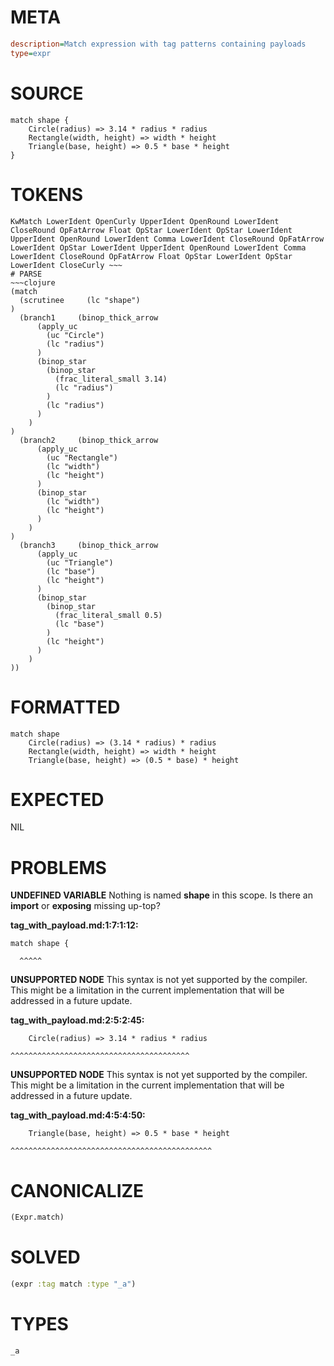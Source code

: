# META
~~~ini
description=Match expression with tag patterns containing payloads
type=expr
~~~
# SOURCE
~~~roc
match shape {
    Circle(radius) => 3.14 * radius * radius
    Rectangle(width, height) => width * height
    Triangle(base, height) => 0.5 * base * height
}
~~~
# TOKENS
~~~text
KwMatch LowerIdent OpenCurly UpperIdent OpenRound LowerIdent CloseRound OpFatArrow Float OpStar LowerIdent OpStar LowerIdent UpperIdent OpenRound LowerIdent Comma LowerIdent CloseRound OpFatArrow LowerIdent OpStar LowerIdent UpperIdent OpenRound LowerIdent Comma LowerIdent CloseRound OpFatArrow Float OpStar LowerIdent OpStar LowerIdent CloseCurly ~~~
# PARSE
~~~clojure
(match
  (scrutinee     (lc "shape")
)
  (branch1     (binop_thick_arrow
      (apply_uc
        (uc "Circle")
        (lc "radius")
      )
      (binop_star
        (binop_star
          (frac_literal_small 3.14)
          (lc "radius")
        )
        (lc "radius")
      )
    )
)
  (branch2     (binop_thick_arrow
      (apply_uc
        (uc "Rectangle")
        (lc "width")
        (lc "height")
      )
      (binop_star
        (lc "width")
        (lc "height")
      )
    )
)
  (branch3     (binop_thick_arrow
      (apply_uc
        (uc "Triangle")
        (lc "base")
        (lc "height")
      )
      (binop_star
        (binop_star
          (frac_literal_small 0.5)
          (lc "base")
        )
        (lc "height")
      )
    )
))
~~~
# FORMATTED
~~~roc
match shape
	Circle(radius) => (3.14 * radius) * radius
	Rectangle(width, height) => width * height
	Triangle(base, height) => (0.5 * base) * height
~~~
# EXPECTED
NIL
# PROBLEMS
**UNDEFINED VARIABLE**
Nothing is named **shape** in this scope.
Is there an **import** or **exposing** missing up-top?

**tag_with_payload.md:1:7:1:12:**
```roc
match shape {
```
      ^^^^^


**UNSUPPORTED NODE**
This syntax is not yet supported by the compiler.
This might be a limitation in the current implementation that will be addressed in a future update.

**tag_with_payload.md:2:5:2:45:**
```roc
    Circle(radius) => 3.14 * radius * radius
```
    ^^^^^^^^^^^^^^^^^^^^^^^^^^^^^^^^^^^^^^^^


**UNSUPPORTED NODE**
This syntax is not yet supported by the compiler.
This might be a limitation in the current implementation that will be addressed in a future update.

**tag_with_payload.md:4:5:4:50:**
```roc
    Triangle(base, height) => 0.5 * base * height
```
    ^^^^^^^^^^^^^^^^^^^^^^^^^^^^^^^^^^^^^^^^^^^^^


# CANONICALIZE
~~~clojure
(Expr.match)
~~~
# SOLVED
~~~clojure
(expr :tag match :type "_a")
~~~
# TYPES
~~~roc
_a
~~~
